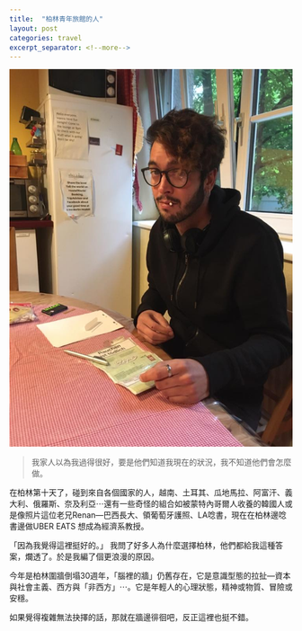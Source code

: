 ```yaml
---
title:  "柏林青年旅館的人"
layout: post
categories: travel
excerpt_separator: <!--more-->
---
```

![](/assets/images/youth.jpg)

> 我家人以為我過得很好，要是他們知道我現在的狀況，我不知道他們會怎麼做。<!--more-->

在柏林第十天了，碰到來自各個國家的人，越南、土耳其、瓜地馬拉、阿富汗、義大利、俄羅斯、奈及利亞⋯還有一些奇怪的組合如被蒙特內哥爾人收養的韓國人或是像照片這位老兄Renan—巴西長大、領葡萄牙護照、LA唸書，現在在柏林邊唸書邊做UBER EATS 想成為經濟系教授。

「因為我覺得這裡挺好的。」
我問了好多人為什麼選擇柏林，他們都給我這種答案，爛透了。於是我編了個更浪漫的原因。

今年是柏林圍牆倒塌30週年，「腦裡的牆」仍舊存在，它是意識型態的拉扯—資本與社會主義、西方與「非西方」⋯。它是年輕人的心理狀態，精神或物質、冒險或安穩。

如果覺得複雜無法抉擇的話，那就在牆邊徘徊吧，反正這裡也挺不錯。 